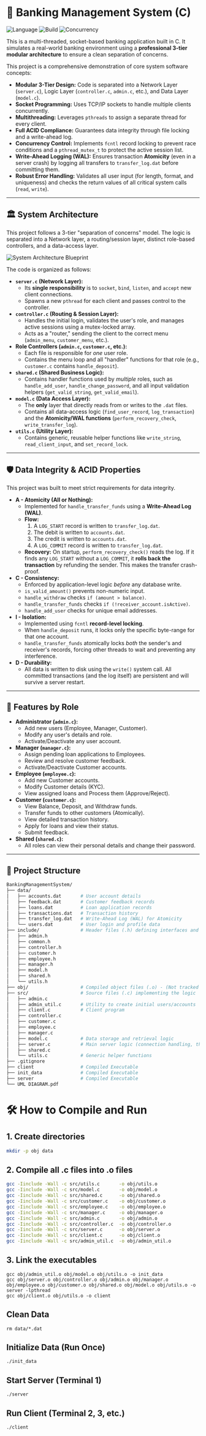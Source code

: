 # 🏦 Banking Management System (C)

![Language](https://img.shields.io/badge/Language-C-blue.svg) ![Build](https://img.shields.io/badge/Build-gcc-lightgrey.svg) ![Concurrency](https://img.shields.io/badge/Concurrency-pthreads-blue.svg)

This is a multi-threaded, socket-based banking application built in C. It simulates a real-world banking environment using a **professional 3-tier modular architecture** to ensure a clean separation of concerns.

This project is a comprehensive demonstration of core system software concepts:
* **Modular 3-Tier Design:** Code is separated into a Network Layer (`server.c`), Logic Layer (`controller.c`, `admin.c`, etc.), and Data Layer (`model.c`).
* **Socket Programming:** Uses TCP/IP sockets to handle multiple clients concurrently.
* **Multithreading:** Leverages `pthreads` to assign a separate thread for every client.
* **Full ACID Compliance:** Guarantees data integrity through file locking and a write-ahead log.
* **Concurrency Control:** Implements `fcntl` record locking to prevent race conditions and a `pthread_mutex_t` to protect the active session list.
* **Write-Ahead Logging (WAL):** Ensures transaction **Atomicity** (even in a server crash) by logging all transfers to `transfer_log.dat` before committing them.
* **Robust Error Handling:** Validates all user input (for length, format, and uniqueness) and checks the return values of all critical system calls (`read`, `write`).

---

## 🏛️ System Architecture

This project follows a 3-tier "separation of concerns" model. The logic is separated into a Network layer, a routing/session layer, distinct role-based controllers, and a data-access layer.

![System Architecture Blueprint](blueprint.svg)

The code is organized as follows:
* **`server.c` (Network Layer):**
    * Its **single responsibility** is to `socket`, `bind`, `listen`, and `accept` new client connections.
    * Spawns a new `pthread` for each client and passes control to the controller.
* **`controller.c` (Routing & Session Layer):**
    * Handles the initial login, validates the user's role, and manages active sessions using a mutex-locked array.
    * Acts as a "router," sending the client to the correct menu (`admin_menu`, `customer_menu`, etc.).
* **Role Controllers (`admin.c`, `customer.c`, etc.):**
    * Each file is responsible for *one* user role.
    * Contains the menu loop and all "handler" functions for that role (e.g., `customer.c` contains `handle_deposit`).
* **`shared.c` (Shared Business Logic):**
    * Contains handler functions used by *multiple* roles, such as `handle_add_user`, `handle_change_password`, and all input validation helpers (`get_valid_string`, `get_valid_email`).
* **`model.c` (Data Access Layer):**
    * The **only** layer that directly reads from or writes to the `.dat` files.
    * Contains all data-access logic (`find_user_record`, `log_transaction`) and the **Atomicity/WAL functions** (`perform_recovery_check`, `write_transfer_log`).
* **`utils.c` (Utility Layer):**
    * Contains generic, reusable helper functions like `write_string`, `read_client_input`, and `set_record_lock`.

---

## 🛡️ Data Integrity & ACID Properties

This project was built to meet strict requirements for data integrity.
* **A - Atomicity (All or Nothing):**
    * Implemented for `handle_transfer_funds` using a **Write-Ahead Log (WAL)**.
    * **Flow:**
        1. A `LOG_START` record is written to `transfer_log.dat`.
        2. The debit is written to `accounts.dat`.
        3. The credit is written to `accounts.dat`.
        4. A `LOG_COMMIT` record is written to `transfer_log.dat`.
    * **Recovery:** On startup, `perform_recovery_check()` reads the log. If it finds any `LOG_START` without a `LOG_COMMIT`, it **rolls back the transaction** by refunding the sender. This makes the transfer crash-proof.
* **C - Consistency:**
    * Enforced by application-level logic *before* any database write.
    * `is_valid_amount()` prevents non-numeric input.
    * `handle_withdraw` checks `if (amount > balance)`.
    * `handle_transfer_funds` checks `if (!receiver_account.isActive)`.
    * `handle_add_user` checks for unique email addresses.
* **I - Isolation:**
    * Implemented using `fcntl` **record-level locking**.
    * When `handle_deposit` runs, it locks only the specific byte-range for that one account.
    * `handle_transfer_funds` atomically locks *both* the sender's and receiver's records, forcing other threads to wait and preventing any interference.
* **D - Durability:**
    * All data is written to disk using the `write()` system call. All committed transactions (and the log itself) are persistent and will survive a server restart.

---

## 🚀 Features by Role
* **Administrator (`admin.c`):**
    * Add new users (Employee, Manager, Customer).
    * Modify any user's details and role.
    * Activate/Deactivate any user account.
* **Manager (`manager.c`):**
    * Assign pending loan applications to Employees.
    * Review and resolve customer feedback.
    * Activate/Deactivate Customer accounts.
* **Employee (`employee.c`):**
    * Add new Customer accounts.
    * Modify Customer details (KYC).
    * View assigned loans and Process them (Approve/Reject).
* **Customer (`customer.c`):**
    * View Balance, Deposit, and Withdraw funds.
    * Transfer funds to other customers (Atomically).
    * View detailed transaction history.
    * Apply for loans and view their status.
    * Submit feedback.
* **Shared (`shared.c`):**
    * All roles can view their personal details and change their password.
---
## 📁 Project Structure

```bash
BankingManagementSystem/
├── data/
│   ├── accounts.dat       # User account details
│   ├── feedback.dat       # Customer feedback records
│   ├── loans.dat          # Loan application records
│   ├── transactions.dat   # Transaction history
│   ├── transfer_log.dat   # Write-Ahead Log (WAL) for Atomicity
│   └── users.dat          # User login and profile data
├── include/               # Header files (.h) defining interfaces and structures
│   ├── admin.h
│   ├── common.h
│   ├── controller.h
│   ├── customer.h
│   ├── employee.h
│   ├── manager.h
│   ├── model.h
│   ├── shared.h
│   └── utils.h
├── obj/                   # Compiled object files (.o) - (Not tracked by Git)
├── src/                   # Source files (.c) implementing the logic
│   ├── admin.c
│   ├── admin_util.c       # Utility to create initial users/accounts
│   ├── client.c           # Client program
│   ├── controller.c
│   ├── customer.c
│   ├── employee.c
│   ├── manager.c
│   ├── model.c            # Data storage and retrieval logic
│   ├── server.c           # Main server logic (connection handling, threads)
│   ├── shared.c
│   └── utils.c            # Generic helper functions
├── .gitignore
├── client                 # Compiled Executable
├── init_data              # Compiled Executable
├── server                 # Compiled Executable
└── UML DIAGRAM.pdf

```

# 🛠️ How to Compile and Run

## 1. Create directories

```bash
mkdir -p obj data
```

## 2. Compile all .c files into .o files
```bash
gcc -Iinclude -Wall -c src/utils.c       -o obj/utils.o
gcc -Iinclude -Wall -c src/model.c       -o obj/model.o
gcc -Iinclude -Wall -c src/shared.c      -o obj/shared.o
gcc -Iinclude -Wall -c src/customer.c    -o obj/customer.o
gcc -Iinclude -Wall -c src/employee.c    -o obj/employee.o
gcc -Iinclude -Wall -c src/manager.c     -o obj/manager.o
gcc -Iinclude -Wall -c src/admin.c       -o obj/admin.o
gcc -Iinclude -Wall -c src/controller.c  -o obj/controller.o
gcc -Iinclude -Wall -c src/server.c      -o obj/server.o
gcc -Iinclude -Wall -c src/client.c      -o obj/client.o
gcc -Iinclude -Wall -c src/admin_util.c  -o obj/admin_util.o
```

## 3. Link the executables
```
gcc obj/admin_util.o obj/model.o obj/utils.o -o init_data
gcc obj/server.o obj/controller.o obj/admin.o obj/manager.o obj/employee.o obj/customer.o obj/shared.o obj/model.o obj/utils.o -o server -lpthread
gcc obj/client.o obj/utils.o -o client
```

## Clean Data
```
rm data/*.dat
```
## Initialize Data (Run Once)
```
./init_data
```
## Start Server (Terminal 1)
```
./server
```
## Run Client (Terminal 2, 3, etc.)
```
./client
```

